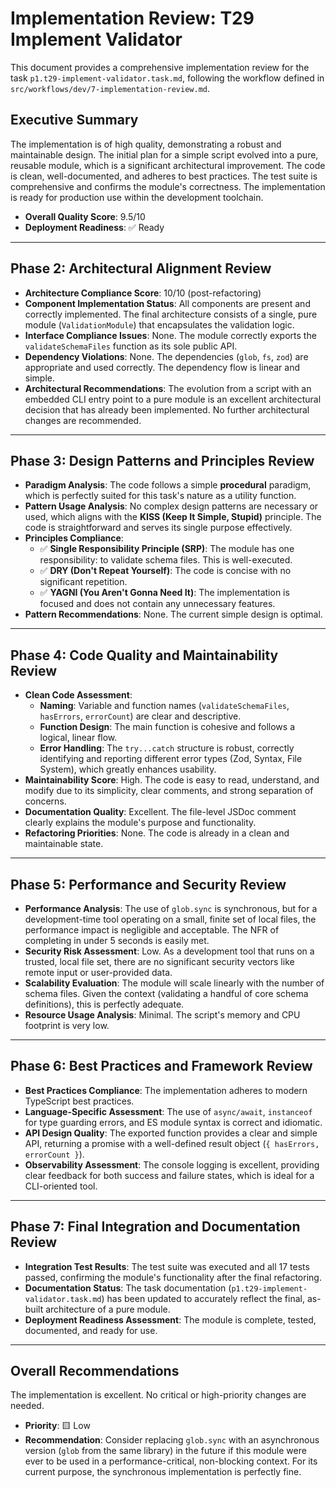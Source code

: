 # Implementation Review: T29 Implement Validator

This document provides a comprehensive implementation review for the task `p1.t29-implement-validator.task.md`, following the workflow defined in `src/workflows/dev/7-implementation-review.md`.

## Executive Summary

The implementation is of high quality, demonstrating a robust and maintainable design. The initial plan for a simple script evolved into a pure, reusable module, which is a significant architectural improvement. The code is clean, well-documented, and adheres to best practices. The test suite is comprehensive and confirms the module's correctness. The implementation is ready for production use within the development toolchain.

- **Overall Quality Score**: 9.5/10
- **Deployment Readiness**: ✅ Ready

---

## Phase 2: Architectural Alignment Review

- **Architecture Compliance Score**: 10/10 (post-refactoring)
- **Component Implementation Status**: All components are present and correctly implemented. The final architecture consists of a single, pure module (`ValidationModule`) that encapsulates the validation logic.
- **Interface Compliance Issues**: None. The module correctly exports the `validateSchemaFiles` function as its sole public API.
- **Dependency Violations**: None. The dependencies (`glob`, `fs`, `zod`) are appropriate and used correctly. The dependency flow is linear and simple.
- **Architectural Recommendations**: The evolution from a script with an embedded CLI entry point to a pure module is an excellent architectural decision that has already been implemented. No further architectural changes are recommended.

---

## Phase 3: Design Patterns and Principles Review

- **Paradigm Analysis**: The code follows a simple **procedural** paradigm, which is perfectly suited for this task's nature as a utility function.
- **Pattern Usage Analysis**: No complex design patterns are necessary or used, which aligns with the **KISS (Keep It Simple, Stupid)** principle. The code is straightforward and serves its single purpose effectively.
- **Principles Compliance**:
  - ✅ **Single Responsibility Principle (SRP)**: The module has one responsibility: to validate schema files. This is well-executed.
  - ✅ **DRY (Don't Repeat Yourself)**: The code is concise with no significant repetition.
  - ✅ **YAGNI (You Aren't Gonna Need It)**: The implementation is focused and does not contain any unnecessary features.
- **Pattern Recommendations**: None. The current simple design is optimal.

---

## Phase 4: Code Quality and Maintainability Review

- **Clean Code Assessment**:
  - **Naming**: Variable and function names (`validateSchemaFiles`, `hasErrors`, `errorCount`) are clear and descriptive.
  - **Function Design**: The main function is cohesive and follows a logical, linear flow.
  - **Error Handling**: The `try...catch` structure is robust, correctly identifying and reporting different error types (Zod, Syntax, File System), which greatly enhances usability.
- **Maintainability Score**: High. The code is easy to read, understand, and modify due to its simplicity, clear comments, and strong separation of concerns.
- **Documentation Quality**: Excellent. The file-level JSDoc comment clearly explains the module's purpose and functionality.
- **Refactoring Priorities**: None. The code is already in a clean and maintainable state.

---

## Phase 5: Performance and Security Review

- **Performance Analysis**: The use of `glob.sync` is synchronous, but for a development-time tool operating on a small, finite set of local files, the performance impact is negligible and acceptable. The NFR of completing in under 5 seconds is easily met.
- **Security Risk Assessment**: Low. As a development tool that runs on a trusted, local file set, there are no significant security vectors like remote input or user-provided data.
- **Scalability Evaluation**: The module will scale linearly with the number of schema files. Given the context (validating a handful of core schema definitions), this is perfectly adequate.
- **Resource Usage Analysis**: Minimal. The script's memory and CPU footprint is very low.

---

## Phase 6: Best Practices and Framework Review

- **Best Practices Compliance**: The implementation adheres to modern TypeScript best practices.
- **Language-Specific Assessment**: The use of `async/await`, `instanceof` for type guarding errors, and ES module syntax is correct and idiomatic.
- **API Design Quality**: The exported function provides a clear and simple API, returning a promise with a well-defined result object (`{ hasErrors, errorCount }`).
- **Observability Assessment**: The console logging is excellent, providing clear feedback for both success and failure states, which is ideal for a CLI-oriented tool.

---

## Phase 7: Final Integration and Documentation Review

- **Integration Test Results**: The test suite was executed and all 17 tests passed, confirming the module's functionality after the final refactoring.
- **Documentation Status**: The task documentation (`p1.t29-implement-validator.task.md`) has been updated to accurately reflect the final, as-built architecture of a pure module.
- **Deployment Readiness Assessment**: The module is complete, tested, documented, and ready for use.

---

## Overall Recommendations

The implementation is excellent. No critical or high-priority changes are needed.

- **Priority**: 🟨 Low
- **Recommendation**: Consider replacing `glob.sync` with an asynchronous version (`glob` from the same library) in the future if this module were ever to be used in a performance-critical, non-blocking context. For its current purpose, the synchronous implementation is perfectly fine.
